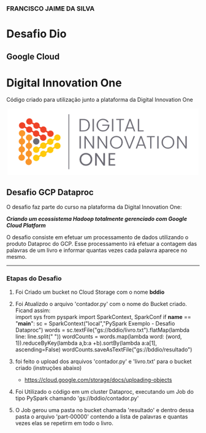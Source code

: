 ### FRANCISCO JAIME DA SILVA



# Desafio Dio
## Google Cloud
 

# Digital Innovation One

Código criado para utilização junto a plataforma da Digital Innovation One

<p align="center"><img src="./DIO.png" width="500"></p>

## Desafio GCP Dataproc

O desafio faz parte do curso na plataforma da Digital Innovation One:

__*Criando um ecossistema Hadoop totalmente gerenciado com Google Cloud Platform*__

O desafio consiste em efetuar um processamento de dados utilizando o produto Dataproc do GCP. Esse processamento irá efetuar a contagem das palavras de um livro e informar quantas vezes cada palavra aparece no mesmo.

---

### Etapas do Desafio

1. Foi Criado um bucket no Cloud Storage com o nome **bddio**
1. Foi Atualizdo o arquivo 'contador.py' com o nome do Bucket criado. Ficand assim:<br />
  import sys
  from pyspark import SparkContext, SparkConf
  if __name__ == "__main__":
      sc = SparkContext("local","PySpark Exemplo - Desafio Dataproc")
      words = sc.textFile("gs://bddio/livro.txt").flatMap(lambda line: line.split(" "))
      wordCounts = words.map(lambda word: (word, 1)).reduceByKey(lambda a,b:a +b).sortBy(lambda a:a[1], ascending=False)
      wordCounts.saveAsTextFile("gs://bddio/resultado")
2. foi feito o upload dos arquivos 'contador.py' e 'livro.txt' para o bucket criado (instruções abaixo)
    - https://cloud.google.com/storage/docs/uploading-objects

1. Foi Utilizado o código em um cluster Dataproc, executando um Job do tipo PySpark chamando 'gs://bddio/contador.py'
1. O Job gerou uma pasta no bucket chamada 'resultado' e dentro dessa pasta o arquivo 'part-00000' contendo a lista de palavras e quantas vezes elas se repetirm em todo o livro.


